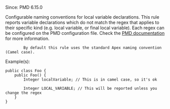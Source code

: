 Since: PMD 6.15.0

Configurable naming conventions for local variable declarations.
            This rule reports variable declarations which do not match the regex that applies to their
            specific kind (e.g. local variable, or final local variable). Each regex can be configured on the PMD configuration file.
Check the [PMD documentation](https://pmd.github.io/pmd-6.36.0/pmd_rules_apex_codestyle.html#localvariablenamingconventions) for more information.

            By default this rule uses the standard Apex naming convention (Camel case).

Example(s):
```
public class Foo {
    public Foo() {
        Integer localVariable; // This is in camel case, so it's ok

        Integer LOCAL_VARIABLE; // This will be reported unless you change the regex
    }
}
```
